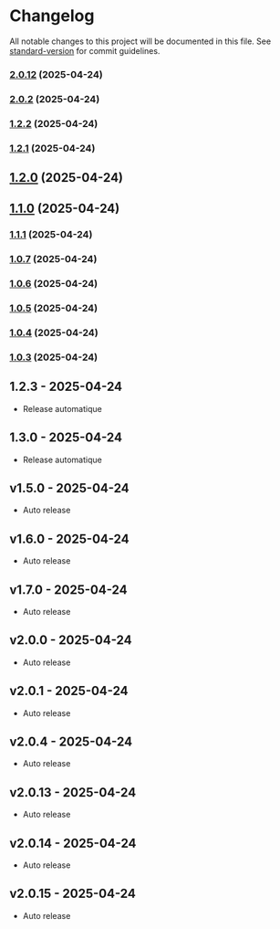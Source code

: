 # Changelog

All notable changes to this project will be documented in this file. See [standard-version](https://github.com/conventional-changelog/standard-version) for commit guidelines.

### [2.0.12](https://github.com/Lukas-Bouhlel/palindrome/compare/v2.0.11...v2.0.12) (2025-04-24)

### [2.0.2](https://github.com/Lukas-Bouhlel/palindrome/compare/v2.0.1...v2.0.2) (2025-04-24)

### [1.2.2](https://github.com/Lukas-Bouhlel/palindrome/compare/v1.2.1...v1.2.2) (2025-04-24)

### [1.2.1](https://github.com/Lukas-Bouhlel/palindrome/compare/v1.2.0...v1.2.1) (2025-04-24)

## [1.2.0](https://github.com/Lukas-Bouhlel/palindrome/compare/v1.1.1...v1.2.0) (2025-04-24)

## [1.1.0](https://github.com/Lukas-Bouhlel/palindrome/compare/v1.1.1...v1.1.0) (2025-04-24)

### [1.1.1](https://github.com/Lukas-Bouhlel/palindrome/compare/v1.1.0...v1.1.1) (2025-04-24)

### [1.0.7](https://github.com/Lukas-Bouhlel/palindrome/compare/v1.0.6...v1.0.7) (2025-04-24)

### [1.0.6](https://github.com/Lukas-Bouhlel/palindrome/compare/v1.0.5...v1.0.6) (2025-04-24)

### [1.0.5](https://github.com/Lukas-Bouhlel/palindrome/compare/v1.0.4...v1.0.5) (2025-04-24)

### [1.0.4](https://github.com/Lukas-Bouhlel/palindrome/compare/v1.0.3...v1.0.4) (2025-04-24)

### [1.0.3](https://github.com/Lukas-Bouhlel/palindrome/compare/v1.0.2...v1.0.3) (2025-04-24)
## 1.2.3 - 2025-04-24
- Release automatique

## 1.3.0 - 2025-04-24
- Release automatique

## v1.5.0 - 2025-04-24
- Auto release

## v1.6.0 - 2025-04-24
- Auto release

## v1.7.0 - 2025-04-24
- Auto release

## v2.0.0 - 2025-04-24
- Auto release

## v2.0.1 - 2025-04-24
- Auto release

## v2.0.4 - 2025-04-24
- Auto release

## v2.0.13 - 2025-04-24
- Auto release

## v2.0.14 - 2025-04-24
- Auto release

## v2.0.15 - 2025-04-24
- Auto release
